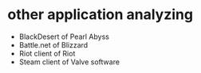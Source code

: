 # other application analyzing
- BlackDesert of Pearl Abyss 
- Battle.net of Blizzard
- Riot client of Riot 
- Steam client of Valve software
